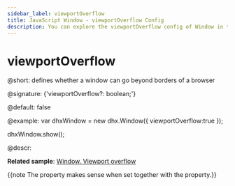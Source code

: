 ```yaml
---
sidebar_label: viewportOverflow
title: JavaScript Window - viewportOverflow Config 
description: You can explore the viewportOverflow config of Window in the documentation of the DHTMLX JavaScript UI library. Browse developer guides and API reference, try out code examples and live demos, and download a free 30-day evaluation version of DHTMLX Suite 7.
---
```


# viewportOverflow

@short: defines whether a window can go beyond borders of a browser

@signature: {'viewportOverflow?: boolean;'}

@default: false

@example:
var dhxWindow = new dhx.Window({
    viewportOverflow:true
});

dhxWindow.show();

@descr:

**Related sample**: [Window. Viewport overflow](https://snippet.dhtmlx.com/qfhdlzri)

{{note The property makes sense when set together with the [](window/api/window_movable_config.md) property.}}

[comment]: # (@related: window/how_to_start.md window/configuration.md#overflowing-browser-window)
